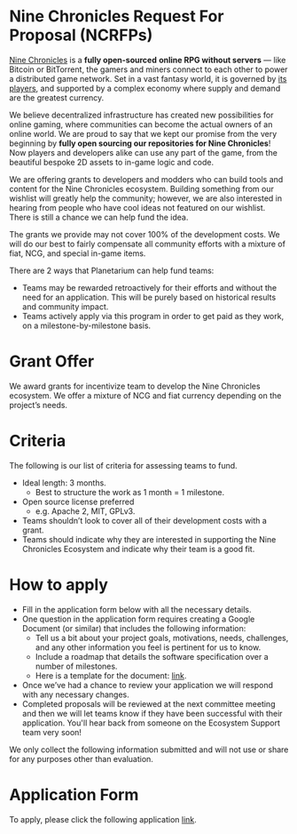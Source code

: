 # Nine Chronicles Request For Proposal (NCRFPs)

[Nine Chronicles](http://nine-chronicles.com) is a **fully open-sourced** **online RPG without servers** — like Bitcoin or BitTorrent, the gamers and miners connect to each other to power a distributed game network. Set in a vast fantasy world, it is governed by [its players](http://discord.gg/planetarium), and supported by a complex economy where supply and demand are the greatest currency.

We believe decentralized infrastructure has created new possibilities for online gaming, where communities can become the actual owners of an online world. We are proud to say that we kept our promise from the very beginning by **fully open sourcing our repositories for Nine Chronicles**! Now players and developers alike can use any part of the game, from the beautiful bespoke 2D assets to in-game logic and code.

We are offering grants to developers and modders who can build tools and content for the Nine Chronicles ecosystem. Building something from our wishlist will greatly help the community; however, we are also interested in hearing from people who have cool ideas not featured on our wishlist. There is still a chance we can help fund the idea.

The grants we provide may not cover 100% of the development costs. We will do our best to fairly compensate all community efforts with a mixture of fiat, NCG, and special in-game items.

There are 2 ways that Planetarium can help fund teams:

- Teams may be rewarded retroactively for their efforts and without the need for an application. This will be purely based on historical results and community impact.
- Teams actively apply via this program in order to get paid as they work, on a milestone-by-milestone basis.

# Grant Offer

We award grants for incentivize team to develop the Nine Chronicles ecosystem. We offer a mixture of NCG and fiat currency depending on the project’s needs.

# Criteria

The following is our list of criteria for assessing teams to fund. 

- Ideal length: 3 months.
    - Best to structure the work as 1 month = 1 milestone.
- Open source license preferred
    - e.g. Apache 2, MIT, GPLv3.
- Teams shouldn’t look to cover all of their development costs with a grant.
- Teams should indicate why they are interested in supporting the Nine Chronicles Ecosystem and indicate why their team is a good fit.

# **How to apply**

- Fill in the application form below with all the necessary details.
- One question in the application form requires creating a Google Document (or similar) that includes the following information:
    - Tell us a bit about your project goals, motivations, needs, challenges, and any other information you feel is pertinent for us to know.
    - Include a roadmap that details the software specification over a number of milestones.
    - Here is a template for the document: [link](https://www.notion.so/278bedc0e25b4d549f876586f7bfe0ae?pvs=21).
- Once we’ve had a chance to review your application we will respond with any necessary changes.
- Completed proposals will be reviewed at the next committee meeting and then we will let teams know if they have been successful with their application. You'll hear back from someone on the Ecosystem Support team very soon!

We only collect the following information submitted and will not use or share for any purposes other than evaluation.

# Application Form

To apply, please click the following application [link](https://docs.google.com/forms/d/e/1FAIpQLSf-6EXf4EkLRPHc5a2UutAHhS_pN4IpYAZyUnJeP7Xe4_TzvQ/viewform).



